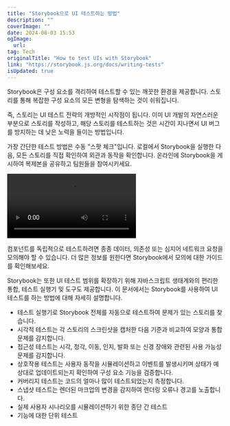 ```yaml
---
title: "Storybook으로 UI 테스트하는 방법"
description: ""
coverImage: ""
date: 2024-08-03 15:53
ogImage: 
  url: 
tag: Tech
originalTitle: "How to test UIs with Storybook"
link: "https://storybook.js.org/docs/writing-tests"
isUpdated: true
---
```







Storybook은 구성 요소를 격리하여 테스트할 수 있는 깨끗한 환경을 제공합니다. 스토리를 통해 복잡한 구성 요소의 모든 변형을 탐색하는 것이 쉬워집니다.

즉, 스토리는 UI 테스트 전략의 개방적인 시작점이 됩니다. 이미 UI 개발의 자연스러운 부분으로 스토리를 작성하고, 해당 스토리를 테스트하는 것은 시간이 지나면서 UI 버그를 방지하는 데 낮은 노력을 들이는 방법입니다.

가장 간단한 테스트 방법은 수동 "스팟 체크"입니다. 로컬에서 Storybook을 실행한 다음, 모든 스토리를 직접 확인하여 외관과 동작을 확인합니다. 온라인에 Storybook을 게시하여 복제본을 공유하고 팀원들을 참여시키세요.

<video autoplay playsinline loop>
  <source src="@source/docs/Tech/2024-04-07-HowtotestUIswithStorybook/img/HowtotestUIswithStorybook_0.mp4" type="video/mp4">
</video>




컴포넌트를 독립적으로 테스트하려면 종종 데이터, 의존성 또는 심지어 네트워크 요청을 모의해야 할 수 있습니다. 더 많은 정보를 원한다면 Storybook에서 모의에 대한 가이드를 확인해보세요.

Storybook는 또한 UI 테스트 범위를 확장하기 위해 자바스크립트 생태계와의 편리한 통합, 테스트 실행기 및 도구도 제공합니다. 이 문서에서는 Storybook를 사용하여 UI 테스트를 하는 방법에 대해 자세히 설명합니다.

- 테스트 실행기로 Storybook 전체를 자동으로 테스트하여 문제가 있는 스토리를 찾습니다.
- 시각적 테스트는 각 스토리의 스크린샷을 캡처한 다음 기준과 비교하여 모양과 통합 문제를 감지합니다.
- 접근성 테스트는 시각, 청각, 이동, 인지, 발화 또는 신경 장애와 관련된 사용 가능성 문제를 감지합니다.
- 상호작용 테스트는 사용자 동작을 시뮬레이션하고 이벤트를 발생시키며 상태가 예상대로 업데이트되는지 확인하여 구성 요소 기능을 검증합니다.
- 커버리지 테스트는 코드의 얼마나 많이 테스트되었는지 측정합니다.
- 스냅샷 테스트는 렌더된 마크업의 변경을 감지하여 렌더링 오류나 경고를 노출합니다.
- 실제 사용자 시나리오를 시뮬레이션하기 위한 종단 간 테스트
- 기능에 대한 단위 테스트